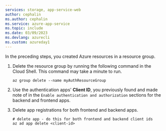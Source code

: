 ```yaml
---
services: storage, app-service-web
author: cephalin
ms.author: cephalin
ms.service: azure-app-service
ms.topic: include
ms.date: 03/09/2023
ms.devlang: azurecli
ms.custom: azureday1
---
```


In the preceding steps, you created Azure resources in a resource group. 

1. Delete the resource group by running the following command in the Cloud Shell. This command may take a minute to run.


    ```azurecli-interactive
    az group delete --name myAuthResourceGroup
    ```


1. Use the authentication apps' **Client ID**, you previously found and made note of in the `Enable authentication and authorization` sections for the backend and frontend apps.
1. Delete app registrations for both frontend and backend apps.

    ```azurecli-interactive
    # delete app - do this for both frontend and backend client ids
    az ad app delete <client-id>
    ```
